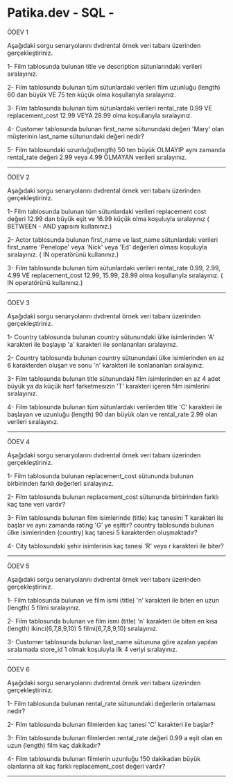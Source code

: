 # Patika.dev - SQL -

ÖDEV 1

Aşağıdaki sorgu senaryolarını dvdrental örnek veri tabanı üzerinden gerçekleştiriniz.

1- Film tablosunda bulunan title ve description sütunlarındaki verileri sıralayınız.

2- Film tablosunda bulunan tüm sütunlardaki verileri film uzunluğu (length) 60 dan büyük VE 75 ten küçük olma koşullarıyla sıralayınız.

3- Film tablosunda bulunan tüm sütunlardaki verileri rental_rate 0.99 VE replacement_cost 12.99 VEYA 28.99 olma koşullarıyla sıralayınız.

4- Customer tablosunda bulunan first_name sütunundaki değeri 'Mary' olan müşterinin last_name sütunundaki değeri nedir?

5- Film tablosundaki uzunluğu(length) 50 ten büyük OLMAYIP aynı zamanda rental_rate değeri 2.99 veya 4.99 OLMAYAN verileri sıralayınız.


---------------------------------------------------------------------------------

ÖDEV 2 

Aşağıdaki sorgu senaryolarını dvdrental örnek veri tabanı üzerinden gerçekleştiriniz.

1- Film tablosunda bulunan tüm sütunlardaki verileri replacement cost değeri 12.99 dan büyük eşit ve 16.99 küçük olma koşuluyla sıralayınız ( BETWEEN - AND yapısını kullanınız.)

2- Actor tablosunda bulunan first_name ve last_name sütunlardaki verileri first_name 'Penelope' veya 'Nick' veya 'Ed' değerleri olması koşuluyla sıralayınız. ( IN operatörünü kullanınız.)

3- Film tablosunda bulunan tüm sütunlardaki verileri rental_rate 0.99, 2.99, 4.99 VE replacement_cost 12.99, 15.99, 28.99 olma koşullarıyla sıralayınız. ( IN operatörünü kullanınız.)

---------------------------------------------------------------------------------

ÖDEV 3

Aşağıdaki sorgu senaryolarını dvdrental örnek veri tabanı üzerinden gerçekleştiriniz.

1- Country tablosunda bulunan country sütunundaki ülke isimlerinden 'A' karakteri ile başlayıp 'a' karakteri ile sonlananları sıralayınız.

2- Country tablosunda bulunan country sütunundaki ülke isimlerinden en az 6 karakterden oluşan ve sonu 'n' karakteri ile sonlananları sıralayınız.

3- Film tablosunda bulunan title sütunundaki film isimlerinden en az 4 adet büyük ya da küçük harf farketmesizin 'T' karakteri içeren film isimlerini sıralayınız.

4- Film tablosunda bulunan tüm sütunlardaki verilerden title 'C' karakteri ile başlayan ve uzunluğu (length) 90 dan büyük olan ve rental_rate 2.99 olan verileri sıralayınız.

---------------------------------------------------------------------------------

ÖDEV 4

Aşağıdaki sorgu senaryolarını dvdrental örnek veri tabanı üzerinden gerçekleştiriniz.

1- Film tablosunda bulunan replacement_cost sütununda bulunan birbirinden farklı değerleri sıralayınız.

2- Film tablosunda bulunan replacement_cost sütununda birbirinden farklı kaç tane veri vardır?

3- Film tablosunda bulunan film isimlerinde (title) kaç tanesini T karakteri ile başlar ve aynı zamanda rating 'G' ye eşittir?
country tablosunda bulunan ülke isimlerinden (country) kaç tanesi 5 karakterden oluşmaktadır?

4- City tablosundaki şehir isimlerinin kaç tanesi 'R' veya r karakteri ile biter?

---------------------------------------------------------------------------------

ÖDEV 5

Aşağıdaki sorgu senaryolarını dvdrental örnek veri tabanı üzerinden gerçekleştiriniz.

1- Film tablosunda bulunan ve film ismi (title) 'n' karakteri ile biten en uzun (length) 5 filmi sıralayınız.

2- Film tablosunda bulunan ve film ismi (title) 'n' karakteri ile biten en kısa (length) ikinci(6,7,8,9,10) 5 filmi(6,7,8,9,10) sıralayınız.

3- Customer tablosunda bulunan last_name sütununa göre azalan yapılan sıralamada store_id 1 olmak koşuluyla ilk 4 veriyi sıralayınız.

---------------------------------------------------------------------------------

ÖDEV 6 

Aşağıdaki sorgu senaryolarını dvdrental örnek veri tabanı üzerinden gerçekleştiriniz.

1- Film tablosunda bulunan rental_rate sütunundaki değerlerin ortalaması nedir?

2- Film tablosunda bulunan filmlerden kaç tanesi 'C' karakteri ile başlar?

3- Film tablosunda bulunan filmlerden rental_rate değeri 0.99 a eşit olan en uzun (length) film kaç dakikadır?

4- Film tablosunda bulunan filmlerin uzunluğu 150 dakikadan büyük olanlarına ait kaç farklı replacement_cost değeri vardır?

---------------------------------------------------------------------------------
